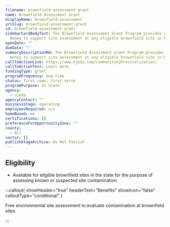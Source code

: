 ```yaml
---
filename: brownfield-assessment-grant
name: Brownfield Assessment Grant
displayName: brownfield-assessment
urlSlug: brownfield-assessment-grant
id: brownfield-assessment-grant
sidebarCardBodyText: The Brownfield Assessment Grant Program provides grant
  money to support site assessment at any eligible brownfield site in NJ.
openDate: ""
dueDate: ""
summaryDescriptionMd: The Brownfield Assessment Grant Program provides grant
  money to support site assessment at any eligible brownfield site in NJ.
callToActionLink: https://www.njeda.com/community%20revitalization/
callToActionText: Learn more
fundingType: grant
programFrequency: one-time
status: first come, first serve
programPurpose: In State
agency:
  - njeda
agencyContact: ""
businessStage: operating
employeesRequired: n/a
homeBased: no
certifications: []
preferenceForOpportunityZone: ""
county:
  - All
sector: []
publishStageArchive: Do Not Publish
---
```

## Eligibility

* Available for eligible brownfield sites in the state for the purpose of assessing known or suspected site contamination

:::callout{ showHeader="true" headerText="Benefits" showIcon="false" calloutType="conditional" }

Free environmental site assessment to evaluate contamination at brownfield sites.

:::